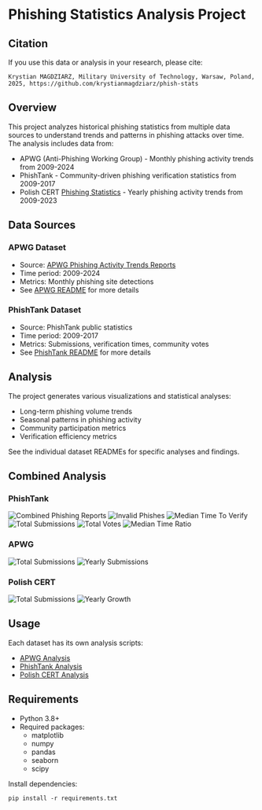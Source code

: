 # Phishing Statistics Analysis Project

## Citation

If you use this data or analysis in your research, please cite:

```
Krystian MAGDZIARZ, Military University of Technology, Warsaw, Poland, 2025, https://github.com/krystianmagdziarz/phish-stats
```

## Overview

This project analyzes historical phishing statistics from multiple data sources to understand trends and patterns in phishing attacks over time. The analysis includes data from:

- APWG (Anti-Phishing Working Group) - Monthly phishing activity trends from 2009-2024
- PhishTank - Community-driven phishing verification statistics from 2009-2017
- Polish CERT [Phishing Statistics](https://www.cert.pl/) - Yearly phishing activity trends from 2009-2023

## Data Sources

### APWG Dataset

- Source: [APWG Phishing Activity Trends Reports](https://apwg.org/trendsreports/)
- Time period: 2009-2024
- Metrics: Monthly phishing site detections
- See [APWG README](./apwg/README.md) for more details

### PhishTank Dataset

- Source: PhishTank public statistics
- Time period: 2009-2017
- Metrics: Submissions, verification times, community votes
- See [PhishTank README](./phishtank/README.md) for more details

## Analysis

The project generates various visualizations and statistical analyses:

- Long-term phishing volume trends
- Seasonal patterns in phishing activity
- Community participation metrics
- Verification efficiency metrics

See the individual dataset READMEs for specific analyses and findings.

## Combined Analysis

### PhishTank

![Combined Phishing Reports](./phishtank/graphs/combined_reports.png)
![Invalid Phishes](./phishtank/graphs/invalid_phishes.png)
![Median Time To Verify](./phishtank/graphs/median_time.png)
![Total Submissions](./phishtank/graphs/total_submissions.png)
![Total Votes](./phishtank/graphs/total_votes.png)
![Median Time Ratio](./phishtank/graphs/median_time_ratio.png)

### APWG

![Total Submissions](./apwg/graphs/total_submissions.png)
![Yearly Submissions](./apwg/graphs/yearly_submissions.png)

### Polish CERT

![Total Submissions](./cert_poland/graphs/total_incidents.png)
![Yearly Growth](./cert_poland/graphs/yearly_growth.png)

## Usage

Each dataset has its own analysis scripts:

- [APWG Analysis](./apwg/README.md)
- [PhishTank Analysis](./phishtank/README.md)
- [Polish CERT Analysis](./polish-cert/README.md)

## Requirements

- Python 3.8+
- Required packages:
  - matplotlib
  - numpy
  - pandas
  - seaborn
  - scipy

Install dependencies:

```
pip install -r requirements.txt
```
